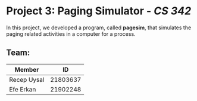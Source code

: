 # Project 3: Paging Simulator - *CS 342*

In this project, we developed a program, called **pagesim**, that simulates the
paging related activities in a computer for a process.

## Team:

| Member             | ID       |
| ------------------ | -------- |
| Recep Uysal        | 21803637 |
| Efe Erkan          | 21902248 |